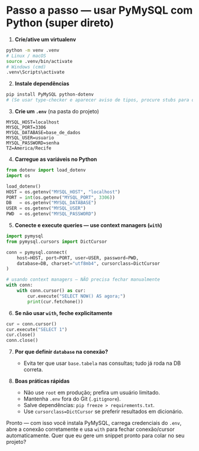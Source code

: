 # Passo a passo — usar PyMySQL com Python (super direto)

1. **Crie/ative um virtualenv**

```bash
python -m venv .venv
# Linux / macOS
source .venv/bin/activate
# Windows (cmd)
.venv\Scripts\activate
```

2. **Instale dependências**

```bash
pip install PyMySQL python-dotenv
# (Se usar type-checker e aparecer aviso de tipos, procure stubs para o pacote, ex.: "types-<nome>" no PyPI)
```

3. **Crie um `.env`** (na pasta do projeto)

```env
MYSQL_HOST=localhost
MYSQL_PORT=3306
MYSQL_DATABASE=base_de_dados
MYSQL_USER=usuario
MYSQL_PASSWORD=senha
TZ=America/Recife
```

4. **Carregue as variáveis no Python**

```python
from dotenv import load_dotenv
import os

load_dotenv()
HOST = os.getenv("MYSQL_HOST", "localhost")
PORT = int(os.getenv("MYSQL_PORT", 3306))
DB   = os.getenv("MYSQL_DATABASE")
USER = os.getenv("MYSQL_USER")
PWD  = os.getenv("MYSQL_PASSWORD")
```

5. **Conecte e execute queries — use context managers (`with`)**

```python
import pymysql
from pymysql.cursors import DictCursor

conn = pymysql.connect(
    host=HOST, port=PORT, user=USER, password=PWD,
    database=DB, charset="utf8mb4", cursorclass=DictCursor
)

# usando context managers — NÃO precisa fechar manualmente
with conn:
    with conn.cursor() as cur:
        cur.execute("SELECT NOW() AS agora;")
        print(cur.fetchone())
```

6. **Se não usar `with`, feche explicitamente**

```python
cur = conn.cursor()
cur.execute("SELECT 1")
cur.close()
conn.close()
```

7. **Por que definir `database` na conexão?**

   * Evita ter que usar `base.tabela` nas consultas; tudo já roda na DB correta.

8. **Boas práticas rápidas**

   * Não use `root` em produção; prefira um usuário limitado.
   * Mantenha `.env` fora do Git (`.gitignore`).
   * Salve dependências: `pip freeze > requirements.txt`.
   * Use `cursorclass=DictCursor` se preferir resultados em dicionário.

Pronto — com isso você instala PyMySQL, carrega credenciais do `.env`, abre a conexão corretamente e usa `with` para fechar conexão/cursor automaticamente. Quer que eu gere um snippet pronto para colar no seu projeto?
